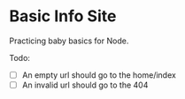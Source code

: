 # Basic Info Site

Practicing baby basics for Node.

Todo:
  - [ ] An empty url should go to the home/index
  - [ ] An invalid url should go to the 404
